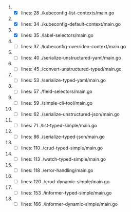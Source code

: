 1. - [X] lines: 28 ./kubeconfig-list-contexts/main.go
2. - [X] lines: 34 ./kubeconfig-default-context/main.go
3. - [X] lines: 35 ./label-selectors/main.go
4. - [ ] lines: 37 ./kubeconfig-overriden-context/main.go
5. - [ ] lines: 40 ./serialize-unstructured-yaml/main.go
6. - [ ] lines: 45 ./convert-unstructured-typed/main.go
7. - [ ] lines: 53 ./serialize-typed-yaml/main.go
8. - [ ] lines: 57 ./field-selectors/main.go
9. - [ ] lines: 59 ./simple-cli-tool/main.go
10. - [ ] lines: 62 ./serialize-unstructured-json/main.go
11. - [ ] lines: 71 ./list-typed-simple/main.go
12. - [ ] lines: 86 ./serialize-typed-json/main.go
13. - [ ] lines: 110 ./crud-typed-simple/main.go
14. - [ ] lines: 113 ./watch-typed-simple/main.go
15. - [ ] lines: 118 ./error-handling/main.go
16. - [ ] lines: 120 ./crud-dynamic-simple/main.go
17. - [ ] lines: 153 ./informer-typed-simple/main.go
18. - [ ] lines: 166 ./informer-dynamic-simple/main.go
